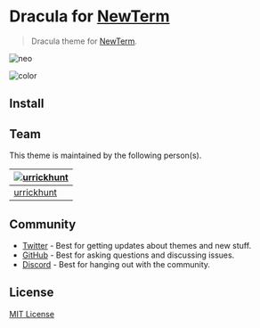 # Dracula for [NewTerm](https://chariz.com/get/newterm)

>Dracula theme for [NewTerm](https://chariz.com/get/newterm).

![neo](https://user-images.githubusercontent.com/96319944/233093963-fb48f849-b715-444a-944f-f2f11abe4376.jpeg)

![color](https://user-images.githubusercontent.com/96319944/233093988-f7a80bd2-4733-499c-9d84-751d4e0edda0.jpeg)

## Install



## Team

This theme is maintained by the following person(s).

| [![urrickhunt](https://github.com/urrickhunt.png?size=100)](https://github.com/urrickhunt) |
| ---------------------------------------------------------------------------------------- |
| [urrickhunt](https://github.com/urrickhunt)                                               |

## Community

- [Twitter](https://twitter.com/draculatheme) - Best for getting updates about themes and new stuff.
- [GitHub](https://github.com/dracula/dracula-theme/discussions) - Best for asking questions and discussing issues.
- [Discord](https://draculatheme.com/discord-invite) - Best for hanging out with the community.

## License

[MIT License](./LICENSE)
